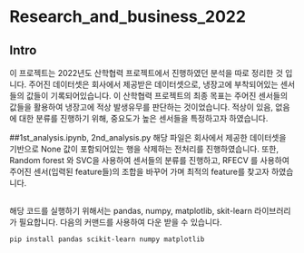 # Research_and_business_2022

## Intro

이 프로젝트는 2022년도 산학협력 프로젝트에서 진행하였던 분석을 따로 정리한 것 입니다.
주어진 데이터셋은 회사에서 제공받은 데이터셋으로, 냉장고에 부착되어있는 센서들의 값들이 기록되어있습니다. 이 산학협력 프로젝트의 최종 목표는 주어진 센서들의 값들을 활용하여 냉장고에 적상 발생유무를 판단하는 것이었습니다. 적상이 있음, 없음에 대한 분류를 진행하기 위해, 중요도가 높은 센서들을 특정하고자 하였습니다.

##1st_analysis.ipynb, 2nd_analysis.py
해당 파일은 회사에서 제공한 데이터셋을 기반으로 None 값이 포함되어있는 행을 삭제하는 전처리를 진행하였습니다.
또한, Random forest 와 SVC을 사용하여 센서들의 분류를 진행하고, RFECV 를 사용하여 주어진 센서(입력된 feature들)의 조합을 바꾸어 가며 최적의 feature를 찾고자 하였습니다. 

## 
해당 코드를 실행하기 위해서는 pandas, numpy, matplotlib, skit-learn 라이브러리가 필요합니다.
다음의 커맨드를 사용하여 다운 받을 수 있습니다.
```
pip install pandas scikit-learn numpy matplotlib 
```

